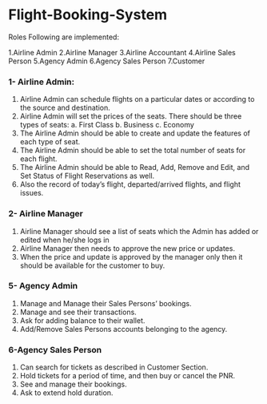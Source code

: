 # Flight-Booking-System

Roles Following are implemented:

 1.Airline Admin
 2.Airline Manager
 3.Airline Accountant
 4.Airline Sales Person
 5.Agency Admin
 6.Agency Sales Person
 7.Customer

### 1- Airline Admin:

  1. Airline Admin can schedule flights on a particular dates or according to the source and destination.
  2. Airline Admin will set the prices of the seats. There should be three types of seats:
    a.  First Class
    b.  Business
    c.  Economy
   3. The Airline Admin should be able to create and update the features of each type of seat.
   4. The Airline Admin should be able to set the total number of seats for each flight.
   5. The Airline Admin should be able to Read, Add, Remove and Edit, and Set Status of Flight Reservations as well.
   6. Also the record of today’s flight, departed/arrived flights, and flight issues.



### 2- Airline Manager

1. Airline Manager should see a list of seats which the Admin has added or edited when he/she logs in
2. Airline Manager then needs to approve the new price or updates.
3. When the price and update is approved by the manager only then it should be available for the customer to buy.



### 5- Agency Admin

1. Manage and Manage their Sales Persons’ bookings.
2. Manage and see their transactions.
3. Ask for adding balance to their wallet.
4. Add/Remove Sales Persons accounts belonging to the agency.




### 6-Agency Sales Person

1. Can search for tickets as described in Customer Section.
2. Hold tickets for a period of time, and then buy or cancel the PNR.
3. See and manage their bookings.
4. Ask to extend hold duration.
